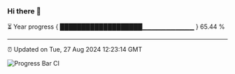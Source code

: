### Hi there 👋

⏳ Year progress { ███████████████████▁▁▁▁▁▁▁▁▁▁▁ } 65.44 %

---

⏰ Updated on Tue, 27 Aug 2024 12:23:14 GMT

![Progress Bar CI](https://github.com/liununu/liununu/workflows/Progress%20Bar%20CI/badge.svg)
